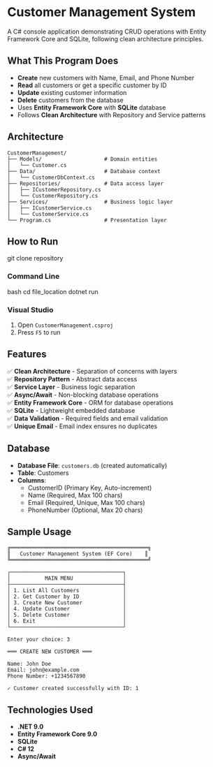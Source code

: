 # Customer Management System

A C# console application demonstrating CRUD operations with Entity Framework Core and SQLite, following clean architecture principles.

## What This Program Does

- **Create** new customers with Name, Email, and Phone Number
- **Read** all customers or get a specific customer by ID
- **Update** existing customer information
- **Delete** customers from the database
- Uses **Entity Framework Core** with **SQLite** database
- Follows **Clean Architecture** with Repository and Service patterns

## Architecture

```
CustomerManagement/
├── Models/                    # Domain entities
│   └── Customer.cs
├── Data/                      # Database context
│   └── CustomerDbContext.cs
├── Repositories/              # Data access layer
│   ├── ICustomerRepository.cs
│   └── CustomerRepository.cs
├── Services/                  # Business logic layer
│   ├── ICustomerService.cs
│   └── CustomerService.cs
└── Program.cs                 # Presentation layer
```

## How to Run

git clone repository
### Command Line
bash
cd file_location
dotnet run


### Visual Studio
1. Open `CustomerManagement.csproj`
2. Press `F5` to run

## Features

✅ **Clean Architecture** - Separation of concerns with layers  
✅ **Repository Pattern** - Abstract data access  
✅ **Service Layer** - Business logic separation  
✅ **Async/Await** - Non-blocking database operations  
✅ **Entity Framework Core** - ORM for database operations  
✅ **SQLite** - Lightweight embedded database  
✅ **Data Validation** - Required fields and email validation  
✅ **Unique Email** - Email index ensures no duplicates  

## Database

- **Database File**: `customers.db` (created automatically)
- **Table**: Customers
- **Columns**:
  - CustomerID (Primary Key, Auto-increment)
  - Name (Required, Max 100 chars)
  - Email (Required, Unique, Max 100 chars)
  - PhoneNumber (Optional, Max 20 chars)

## Sample Usage

```
╔════════════════════════════════════════════╗
║   Customer Management System (EF Core)    ║
╚════════════════════════════════════════════╝

┌────────────────────────────────────┐
│           MAIN MENU                │
├────────────────────────────────────┤
│ 1. List All Customers              │
│ 2. Get Customer by ID              │
│ 3. Create New Customer             │
│ 4. Update Customer                 │
│ 5. Delete Customer                 │
│ 6. Exit                            │
└────────────────────────────────────┘

Enter your choice: 3

═══ CREATE NEW CUSTOMER ═══

Name: John Doe
Email: john@example.com
Phone Number: +1234567890

✓ Customer created successfully with ID: 1
```

## Technologies Used

- **.NET 9.0**
- **Entity Framework Core 9.0**
- **SQLite**
- **C# 12**
- **Async/Await**
